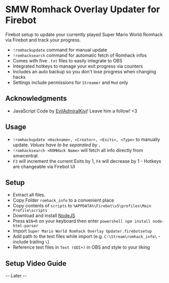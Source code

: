 # SMW Romhack Overlay Updater for Firebot

Firebot setup to update your currently played Super Mario World Romhack via Firebot and track your progress.

* `!romhackupdate` command for manual update
* `!romhacksearch` command for automatic fetch of Romhack infos
* Comes with five `.txt` files to easily integrate to OBS
* Integrated hotkeys to manage your exit progress via counters
* Includes an auto backup so you don't lose progress when changing hacks
* Settings include permissions for `Streamer` and `Mod` only

## Acknowledgments

* JavaScript Code by [EvilAdmiralKivi](https://twitch.tv/EvilAdmiralKivi)! Leave him a follow! <3

## Usage
- `!romhackupdate <Hackname>, <Creator>, <Exits>, <Type>` to manually update. *Values have to be separated by `,`*
- `!romhacksearch <ROMHack Name>` will fetch all info directly from smwcentral.
-  `F3` will increment the current Exits by 1, `F4` will decrease by 1 - Hotkeys are changeable via Firebot UI

## Setup
- Extract all files.
- Copy Folder `romhack_info` to a convenient place
- Copy contents of `scripts` to `%APPDATA%\Firebot\v5\profiles\Main Profile\scripts`
- Download and install [NodeJS](https://nodejs.org/en/download/)
- Press `WIN+R` on your keyboard then enter `powershell npm install node-html-parser`
- Import  `Super Mario World Romhack Overlay Updater.firebotsetup`
- Add path to the text files while import (e.g. `C:\Stream\romhack_info\` - include trailing `\`)
- Reference text files in `Text (GDI+)` in OBS and style to your liking

## Setup Video Guide
-- Later --
